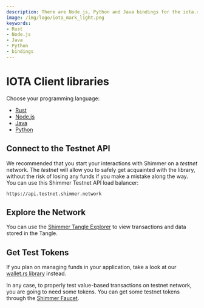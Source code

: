 ```yaml
---
description: There are Node.js, Python and Java bindings for the iota.rs client Rust library.
image: /img/logo/iota_mark_light.png
keywords:
- Rust
- Node.js
- Java
- Python
- bindings
---
```

# IOTA Client libraries

Choose your programming language:

- [Rust](../getting_started/rust.mdx) 
- [Node.js](../getting_started/nodejs.mdx)
- [Java](../getting_started/java.mdx)
- [Python](../getting_started/python.mdx)

## Connect to the Testnet API

We recommended that you start your interactions with Shimmer on a _testnet_ network. The _testnet_ will allow you to safely
get acquainted with the library, without the risk of losing any funds if you make a mistake along the way.
You can use this Shimmer Testnet API load balancer:

```plaintext
https://api.testnet.shimmer.network
```

## Explore the Network

You can use the [Shimmer Tangle Explorer](https://explorer.shimmer.network/testnet) to view transactions and data stored in the Tangle.

## Get Test Tokens

If you plan on managing funds in your application, take a look at
our [wallet.rs library](https://wiki.iota.org/wallet.rs/welcome) instead.

In any case, to properly test value-based transactions on testnet network, you are going to need some tokens. You can get some testnet tokens through the [Shimmer Faucet](https://faucet.testnet.shimmer.network).
